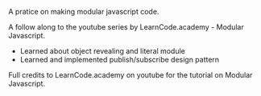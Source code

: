 A pratice on making modular javascript code.

A follow along to the youtube series by LearnCode.academy - Modular Javascript.

- Learned about object revealing and literal module
- Learned and implemented publish/subscribe design pattern

Full credits to LearnCode.academy on youtube for the tutorial on Modular Javascript.
